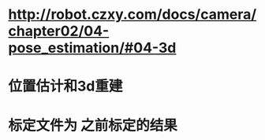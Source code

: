 # http://robot.czxy.com/docs/camera/chapter02/04-pose_estimation/#04-3d 
# 位置估计和3d重建
# 标定文件为 之前标定的结果 








